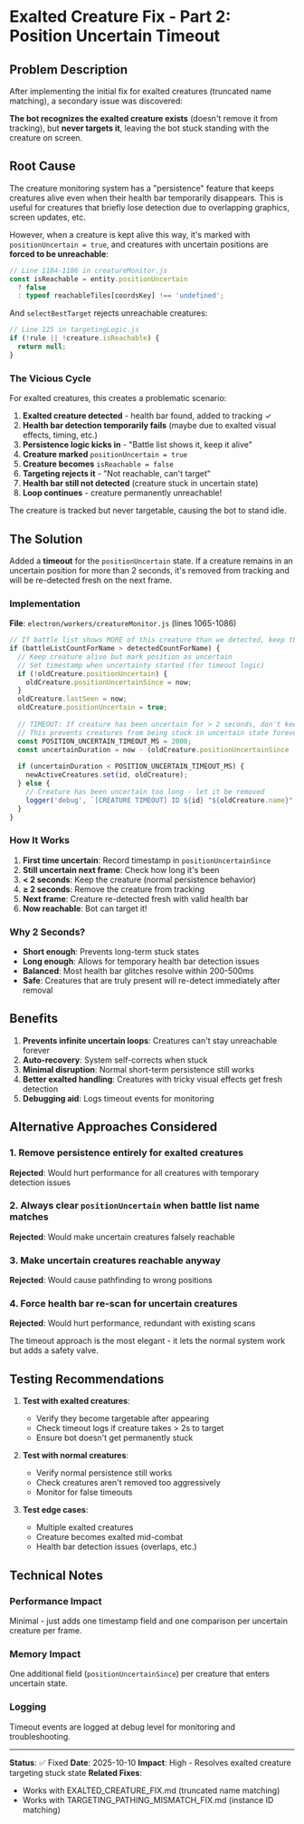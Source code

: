 # Exalted Creature Fix - Part 2: Position Uncertain Timeout

## Problem Description

After implementing the initial fix for exalted creatures (truncated name matching), a secondary issue was discovered:

**The bot recognizes the exalted creature exists** (doesn't remove it from tracking), but **never targets it**, leaving the bot stuck standing with the creature on screen.

## Root Cause

The creature monitoring system has a "persistence" feature that keeps creatures alive even when their health bar temporarily disappears. This is useful for creatures that briefly lose detection due to overlapping graphics, screen updates, etc.

However, when a creature is kept alive this way, it's marked with `positionUncertain = true`, and creatures with uncertain positions are **forced to be unreachable**:

```js
// Line 1184-1186 in creatureMonitor.js
const isReachable = entity.positionUncertain 
  ? false 
  : typeof reachableTiles[coordsKey] !== 'undefined';
```

And `selectBestTarget` rejects unreachable creatures:

```js
// Line 125 in targetingLogic.js
if (!rule || !creature.isReachable) {
  return null;
}
```

### The Vicious Cycle

For exalted creatures, this creates a problematic scenario:

1. **Exalted creature detected** - health bar found, added to tracking ✓
2. **Health bar detection temporarily fails** (maybe due to exalted visual effects, timing, etc.)
3. **Persistence logic kicks in** - "Battle list shows it, keep it alive"
4. **Creature marked** `positionUncertain = true`
5. **Creature becomes** `isReachable = false`
6. **Targeting rejects it** - "Not reachable, can't target"
7. **Health bar still not detected** (creature stuck in uncertain state)
8. **Loop continues** - creature permanently unreachable!

The creature is tracked but never targetable, causing the bot to stand idle.

## The Solution

Added a **timeout** for the `positionUncertain` state. If a creature remains in an uncertain position for more than 2 seconds, it's removed from tracking and will be re-detected fresh on the next frame.

### Implementation

**File**: `electron/workers/creatureMonitor.js` (lines 1065-1086)

```js
// If battle list shows MORE of this creature than we detected, keep the old one
if (battleListCountForName > detectedCountForName) {
  // Keep creature alive but mark position as uncertain
  // Set timestamp when uncertainty started (for timeout logic)
  if (!oldCreature.positionUncertain) {
    oldCreature.positionUncertainSince = now;
  }
  oldCreature.lastSeen = now;
  oldCreature.positionUncertain = true;
  
  // TIMEOUT: If creature has been uncertain for > 2 seconds, don't keep it
  // This prevents creatures from being stuck in uncertain state forever
  const POSITION_UNCERTAIN_TIMEOUT_MS = 2000;
  const uncertainDuration = now - (oldCreature.positionUncertainSince || now);
  
  if (uncertainDuration < POSITION_UNCERTAIN_TIMEOUT_MS) {
    newActiveCreatures.set(id, oldCreature);
  } else {
    // Creature has been uncertain too long - let it be removed
    logger('debug', `[CREATURE TIMEOUT] ID ${id} "${oldCreature.name}" - uncertain position for ${uncertainDuration}ms, removing`);
  }
}
```

### How It Works

1. **First time uncertain**: Record timestamp in `positionUncertainSince`
2. **Still uncertain next frame**: Check how long it's been
3. **< 2 seconds**: Keep the creature (normal persistence behavior)
4. **≥ 2 seconds**: Remove the creature from tracking
5. **Next frame**: Creature re-detected fresh with valid health bar
6. **Now reachable**: Bot can target it!

### Why 2 Seconds?

- **Short enough**: Prevents long-term stuck states
- **Long enough**: Allows for temporary health bar detection issues
- **Balanced**: Most health bar glitches resolve within 200-500ms
- **Safe**: Creatures that are truly present will re-detect immediately after removal

## Benefits

1. **Prevents infinite uncertain loops**: Creatures can't stay unreachable forever
2. **Auto-recovery**: System self-corrects when stuck
3. **Minimal disruption**: Normal short-term persistence still works
4. **Better exalted handling**: Creatures with tricky visual effects get fresh detection
5. **Debugging aid**: Logs timeout events for monitoring

## Alternative Approaches Considered

### 1. Remove persistence entirely for exalted creatures
**Rejected**: Would hurt performance for all creatures with temporary detection issues

### 2. Always clear `positionUncertain` when battle list name matches
**Rejected**: Would make uncertain creatures falsely reachable

### 3. Make uncertain creatures reachable anyway
**Rejected**: Would cause pathfinding to wrong positions

### 4. Force health bar re-scan for uncertain creatures
**Rejected**: Would hurt performance, redundant with existing scans

The timeout approach is the most elegant - it lets the normal system work but adds a safety valve.

## Testing Recommendations

1. **Test with exalted creatures**:
   - Verify they become targetable after appearing
   - Check timeout logs if creature takes > 2s to target
   - Ensure bot doesn't get permanently stuck

2. **Test with normal creatures**:
   - Verify normal persistence still works
   - Check creatures aren't removed too aggressively
   - Monitor for false timeouts

3. **Test edge cases**:
   - Multiple exalted creatures
   - Creature becomes exalted mid-combat
   - Health bar detection issues (overlaps, etc.)

## Technical Notes

### Performance Impact
Minimal - just adds one timestamp field and one comparison per uncertain creature per frame.

### Memory Impact
One additional field (`positionUncertainSince`) per creature that enters uncertain state.

### Logging
Timeout events are logged at debug level for monitoring and troubleshooting.

---

**Status**: ✅ Fixed
**Date**: 2025-10-10
**Impact**: High - Resolves exalted creature targeting stuck state
**Related Fixes**: 
- Works with EXALTED_CREATURE_FIX.md (truncated name matching)
- Works with TARGETING_PATHING_MISMATCH_FIX.md (instance ID matching)

